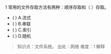 1
常用的文件存取方法有两种：顺序存取和（ ）存取。
- ( ) A.流式 
- ( ) B.串联 
- ( ) C.索引 
- ( ) D.随机

> 知识点：文件系统。
> 出处：网络
> 难度：1
> 解释
